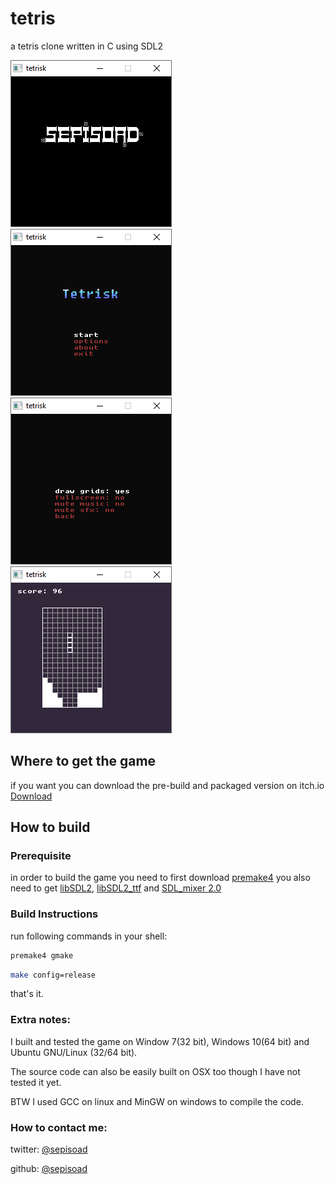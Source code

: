 # tetris
a tetris clone written in C using SDL2

![alt text](screenshots/1.png "in game screenshot")![alt text](screenshots/2.png "in game screenshot")
![alt text](screenshots/3.png "in game screenshot")![alt text](screenshots/5.png "in game screenshot")
<!-- ![alt text](screenshots/4.png "in game screenshot") -->

## Where to get the game
if you want you can download the pre-build and packaged version on itch.io
[Download](https://sepisoad.itch.io/tetrisk)


## How to build

### Prerequisite
in order to build the game you need to first download [premake4](https://premake.github.io/download.html#v4)
you also need to get [libSDL2](https://www.libsdl.org/), [libSDL2_ttf](https://www.libsdl.org/projects/SDL_ttf/) and [SDL_mixer 2.0](https://www.libsdl.org/projects/SDL_mixer/)

### Build Instructions
run following commands in your shell:
```bash
premake4 gmake
```
```bash
make config=release
```
that's it.

### Extra notes:
I built and tested the game on Window 7(32 bit), Windows 10(64 bit) and Ubuntu GNU/Linux (32/64 bit).

The source code can also be easily built on OSX too though I have not tested it yet. 

BTW I used GCC on linux and MinGW on windows to compile the code.


### How to contact me:

twitter: [@sepisoad](https://twitter.com/sepisoad)

github: [@sepisoad](https://github.com/sepisoad)